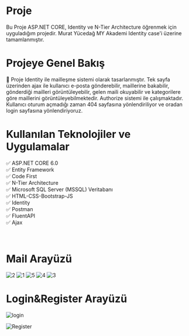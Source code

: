 # Proje
Bu Proje ASP.NET CORE,  Identity ve N-Tier Architecture öğrenmek için uyguladığım projedir. Murat Yücedağ MY Akademi Identity case'i üzerine tamamlanmıştır.

# Projeye Genel Bakış
👤   Proje Identity ile mailleşme sistemi olarak tasarlanmıştır. Tek sayfa üzerinden ajax ile kullanıcı e-posta gönderebilir, maillerine bakabilir, gönderdiği mailleri görüntüleyebilir, gelen maili okuyabilir ve kategorilere göre maillerini görüntüleyebilmektedir. Authorize sistemi ile çalışmaktadır. 
Kullanıcı oturum açmadığı zaman 404 sayfasına yönlendiriliyor ve oradan login sayfasına yönlendiriyoruz.


# Kullanılan Teknolojiler ve Uygulamalar
✅ ASP.NET CORE 6.0
<br>
✅ Entity Framework
<br>
✅ Code First
<br>
✅ N-Tier Architecture
<br>
✅ Microsoft SQL Server (MSSQL) Veritabanı
<br>
✅ HTML-CSS-Bootstrap-JS
<br>
✅ Identity
<br>
✅ Postman
<br>
✅ FluentAPI
<br>
✅ Ajax
<br>
<br><br>

# Mail Arayüzü
![2](https://github.com/user-attachments/assets/cc5ced44-9656-426c-a543-df68b296fcd8)
![1](https://github.com/user-attachments/assets/528d4f68-4e89-4976-b401-9031d495d1e8)
![5](https://github.com/user-attachments/assets/c82c7453-054c-4eab-9a97-686d404d9e70)
![4](https://github.com/user-attachments/assets/58118709-0d67-41f3-a19c-e2ea71fe8e8a)
![3](https://github.com/user-attachments/assets/464ffd96-e6ba-49cc-b13a-0ec9dc7140cf)

# Login&Register Arayüzü
![login](https://github.com/user-attachments/assets/4088d41a-2642-43e8-9f03-ff25428045cb)

![Register](https://github.com/user-attachments/assets/2f459843-1bf1-4298-892d-5b93e4f79e4b)

